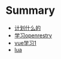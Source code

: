 # Summary
* [计划什么的](plan.md)
* [学习openrestry](first-question.md)
* [vue学习1](second-question.md)
* [lua](lua.md)